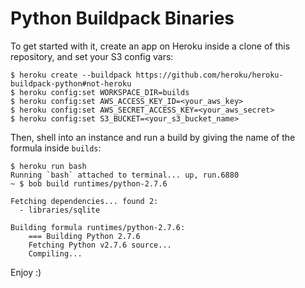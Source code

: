 # Python Buildpack Binaries


To get started with it, create an app on Heroku inside a clone of this repository, and set your S3 config vars:

    $ heroku create --buildpack https://github.com/heroku/heroku-buildpack-python#not-heroku
    $ heroku config:set WORKSPACE_DIR=builds
    $ heroku config:set AWS_ACCESS_KEY_ID=<your_aws_key>
    $ heroku config:set AWS_SECRET_ACCESS_KEY=<your_aws_secret>
    $ heroku config:set S3_BUCKET=<your_s3_bucket_name>


Then, shell into an instance and run a build by giving the name of the formula inside `builds`:

    $ heroku run bash
    Running `bash` attached to terminal... up, run.6880
    ~ $ bob build runtimes/python-2.7.6

    Fetching dependencies... found 2:
      - libraries/sqlite

    Building formula runtimes/python-2.7.6:
        === Building Python 2.7.6
        Fetching Python v2.7.6 source...
        Compiling...


Enjoy :)